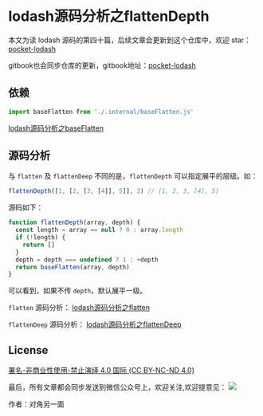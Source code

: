 # lodash源码分析之flattenDepth

本文为读 lodash 源码的第四十篇，后续文章会更新到这个仓库中，欢迎 star：[pocket-lodash](https://github.com/yeyuqiudeng/pocket-lodash)

gitbook也会同步仓库的更新，gitbook地址：[pocket-lodash](https://www.gitbook.com/book/yeyuqiudeng/pocket-lodash/details)

## 依赖

```javascript
import baseFlatten from './.internal/baseFlatten.js'
```

[lodash源码分析之baseFlatten](internal/baseFlatten.md)

## 源码分析

与 `flatten`  及 `flattenDeep` 不同的是，`flattenDepth` 可以指定展平的层级。如：

```javascript
flattenDepth([1, [2, [3, [4]], 5]], 2) // [1, 2, 3, [4], 5]
```

源码如下：

```javascript
function flattenDepth(array, depth) {
  const length = array == null ? 0 : array.length
  if (!length) {
    return []
  }
  depth = depth === undefined ? 1 : +depth
  return baseFlatten(array, depth)
}
```

可以看到，如果不传 `depth`，默认展平一级。

`flatten` 源码分析： [lodash源码分析之flatten](flatten.md)

`flattenDeep` 源码分析： [lodash源码分析之flattenDeep](flattenDeep.md)

## License

[署名-非商业性使用-禁止演绎 4.0 国际 (CC BY-NC-ND 4.0)](http://creativecommons.org/licenses/by-nc-nd/4.0/)

最后，所有文章都会同步发送到微信公众号上，欢迎关注,欢迎提意见：  ![](https://raw.githubusercontent.com/yeyuqiudeng/resource/master/images/qrcode_front-end-article.jpg) 

作者：对角另一面 